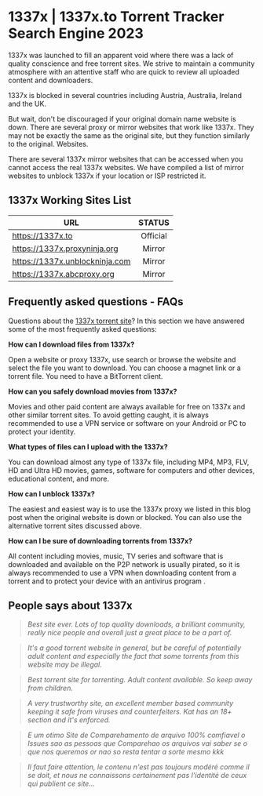 
# 1337x | 1337x.to Torrent Tracker Search Engine 2023

1337x was launched to fill an apparent void where there was a lack of quality conscience and free torrent sites. We strive to maintain a community atmosphere with an attentive staff who are quick to review all uploaded content and downloaders.

1337x is blocked in several countries including Austria, Australia, Ireland and the UK.

But wait, don't be discouraged if your original domain name website is down. There are several proxy or mirror websites that work like 1337x. They may not be exactly the same as the original site, but they function similarly to the original. Websites.

There are several 1337x mirror websites that can be accessed when you cannot access the real 1337x websites. We have compiled a list of mirror websites to unblock 1337x if your location or ISP restricted it.

## 1337x Working Sites List

| URL | STATUS |
|----------------|:----------------:|
| https://1337x.to | Official |
| https://1337x.proxyninja.org | Mirror |
| https://1337x.unblockninja.com | Mirror |
| https://1337x.abcproxy.org | Mirror |



## Frequently asked questions - FAQs
Questions about the [1337x torrent site](https://1337x-torrent.readthedocs.io/en/latest/)? In this section we have answered some of the most frequently asked questions:

**How can I download files from 1337x?**

Open a website or proxy 1337x, use search or browse the website and select the file you want to download. You can choose a magnet link or a torrent file. You need to have a BitTorrent client.

**How can you safely download movies from 1337x?**

Movies and other paid content are always available for free on 1337x and other similar torrent sites. To avoid getting caught, it is always recommended to use a VPN service or software on your Android or PC to protect your identity.

**What types of files can I upload with the 1337x?**

You can download almost any type of 1337x file, including MP4, MP3, FLV, HD and Ultra HD movies, games, software for computers and other devices, educational content, and more.

**How can I unblock 1337x?**

The easiest and easiest way is to use the 1337x proxy we listed in this blog post when the original website is down or blocked. You can also use the alternative torrent sites discussed above.

**How can I be sure of downloading torrents from 1337x?**

All content including movies, music, TV series and software that is downloaded and available on the P2P network is usually pirated, so it is always recommended to use a VPN when downloading content from a torrent and to protect your device with an antivirus program .


## People says about 1337x

> *Best site ever. Lots of top quality downloads, a brilliant community, really nice people and overall just a great place to be a part of.*

> *It's a good torrent website in general, but be careful of potentially adult content and especially the fact that some torrents from this website may be illegal.*

> *Best torrent site for torrenting. Adult content available. So keep away from children.*

> *A very trustworthy site, an excellent member based community keeping it safe from viruses and counterfeiters. Kat has an 18+ section and it's enforced.*

> *E um otimo Site de Comparehamento de arquivo 100% comfiavel o Issues sao as pessoas que Comparehao os arquivos vai saber se o que nos queremos or nao so resta tentar a sorte mesmo kkk*


> *Il faut faire attention, le contenu n'est pas toujours modéré comme il se doit, et nous ne connaissons certainement pas l'identité de ceux qui publient ce site...*

















